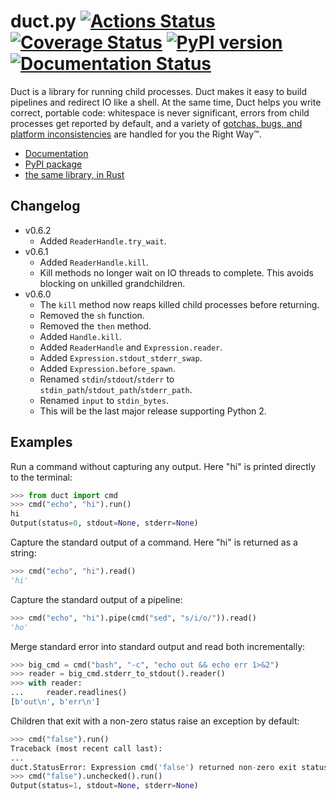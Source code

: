 # duct.py [![Actions Status](https://github.com/oconnor663/duct.py/workflows/tests/badge.svg)](https://github.com/oconnor663/duct.py/actions) [![Coverage Status](https://coveralls.io/repos/oconnor663/duct.py/badge.svg?branch=master&service=github)](https://coveralls.io/github/oconnor663/duct.py?branch=master) [![PyPI version](https://badge.fury.io/py/duct.svg)](https://pypi.python.org/pypi/duct) [![Documentation Status](https://readthedocs.org/projects/ductpy/badge/?version=latest)](https://ductpy.readthedocs.io/en/latest/?badge=latest)

Duct is a library for running child processes. Duct makes it easy to
build pipelines and redirect IO like a shell. At the same time, Duct
helps you write correct, portable code: whitespace is never significant,
errors from child processes get reported by default, and a variety of
[gotchas, bugs, and platform
inconsistencies](https://github.com/oconnor663/duct.py/blob/master/gotchas.md)
are handled for you the Right Way™.

- [Documentation](https://ductpy.readthedocs.io)
- [PyPI package](https://pypi.python.org/pypi/duct)
- [the same library, in Rust](https://github.com/oconnor663/duct.rs)

Changelog
---------

- v0.6.2
  - Added `ReaderHandle.try_wait`.
- v0.6.1
  - Added `ReaderHandle.kill`.
  - Kill methods no longer wait on IO threads to complete. This avoids
    blocking on unkilled grandchildren.
- v0.6.0
  - The `kill` method now reaps killed child processes before returning.
  - Removed the `sh` function.
  - Removed the `then` method.
  - Added `Handle.kill`.
  - Added `ReaderHandle` and `Expression.reader`.
  - Added `Expression.stdout_stderr_swap`.
  - Added `Expression.before_spawn`.
  - Renamed `stdin`/`stdout`/`stderr` to
    `stdin_path`/`stdout_path`/`stderr_path`.
  - Renamed `input` to `stdin_bytes`.
  - This will be the last major release supporting Python 2.

Examples
--------

Run a command without capturing any output. Here "hi" is printed directly to
the terminal:

```python
>>> from duct import cmd
>>> cmd("echo", "hi").run()
hi
Output(status=0, stdout=None, stderr=None)
```

Capture the standard output of a command. Here "hi" is returned as a string:

```python
>>> cmd("echo", "hi").read()
'hi'
```

Capture the standard output of a pipeline:

```python
>>> cmd("echo", "hi").pipe(cmd("sed", "s/i/o/")).read()
'ho'
```

Merge standard error into standard output and read both incrementally:

```python
>>> big_cmd = cmd("bash", "-c", "echo out && echo err 1>&2")
>>> reader = big_cmd.stderr_to_stdout().reader()
>>> with reader:
...     reader.readlines()
[b'out\n', b'err\n']
```

Children that exit with a non-zero status raise an exception by default:

```python
>>> cmd("false").run()
Traceback (most recent call last):
...
duct.StatusError: Expression cmd('false') returned non-zero exit status: Output(status=1, stdout=None, stderr=None)
>>> cmd("false").unchecked().run()
Output(status=1, stdout=None, stderr=None)
```
